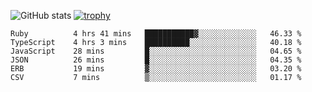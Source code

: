 ![GitHub stats](https://github-readme-stats.vercel.app/api?username=ksk001100&show_icons=true&theme=tokyonight)
[![trophy](https://github-profile-trophy.vercel.app/?username=ksk001100&theme=onedark)](https://github.com/ryo-ma/github-profile-trophy)

<!--START_SECTION:waka-->

```text
Ruby          4 hrs 41 mins   ███████████▓░░░░░░░░░░░░░   46.33 %
TypeScript    4 hrs 3 mins    ██████████░░░░░░░░░░░░░░░   40.18 %
JavaScript    28 mins         █░░░░░░░░░░░░░░░░░░░░░░░░   04.65 %
JSON          26 mins         █░░░░░░░░░░░░░░░░░░░░░░░░   04.35 %
ERB           19 mins         ▓░░░░░░░░░░░░░░░░░░░░░░░░   03.20 %
CSV           7 mins          ▒░░░░░░░░░░░░░░░░░░░░░░░░   01.17 %
```

<!--END_SECTION:waka-->
